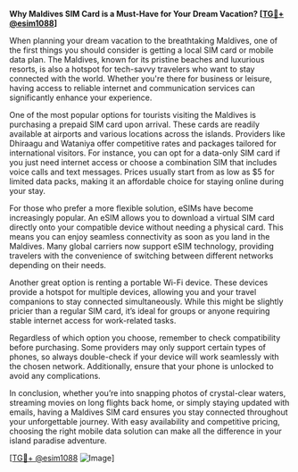 **Why Maldives SIM Card is a Must-Have for Your Dream Vacation? [[TG💪+ @esim1088](https://t.me/s/esim1088)]**

When planning your dream vacation to the breathtaking Maldives, one of the first things you should consider is getting a local SIM card or mobile data plan. The Maldives, known for its pristine beaches and luxurious resorts, is also a hotspot for tech-savvy travelers who want to stay connected with the world. Whether you're there for business or leisure, having access to reliable internet and communication services can significantly enhance your experience.

One of the most popular options for tourists visiting the Maldives is purchasing a prepaid SIM card upon arrival. These cards are readily available at airports and various locations across the islands. Providers like Dhiraagu and Wataniya offer competitive rates and packages tailored for international visitors. For instance, you can opt for a data-only SIM card if you just need internet access or choose a combination SIM that includes voice calls and text messages. Prices usually start from as low as $5 for limited data packs, making it an affordable choice for staying online during your stay.

For those who prefer a more flexible solution, eSIMs have become increasingly popular. An eSIM allows you to download a virtual SIM card directly onto your compatible device without needing a physical card. This means you can enjoy seamless connectivity as soon as you land in the Maldives. Many global carriers now support eSIM technology, providing travelers with the convenience of switching between different networks depending on their needs.

Another great option is renting a portable Wi-Fi device. These devices provide a hotspot for multiple devices, allowing you and your travel companions to stay connected simultaneously. While this might be slightly pricier than a regular SIM card, it’s ideal for groups or anyone requiring stable internet access for work-related tasks.

Regardless of which option you choose, remember to check compatibility before purchasing. Some providers may only support certain types of phones, so always double-check if your device will work seamlessly with the chosen network. Additionally, ensure that your phone is unlocked to avoid any complications.

In conclusion, whether you’re into snapping photos of crystal-clear waters, streaming movies on long flights back home, or simply staying updated with emails, having a Maldives SIM card ensures you stay connected throughout your unforgettable journey. With easy availability and competitive pricing, choosing the right mobile data solution can make all the difference in your island paradise adventure.

[[TG💪+ @esim1088](https://t.me/s/esim1088) ![Image](https://i.postimg.cc/Y0z9fWf4/image.png)]